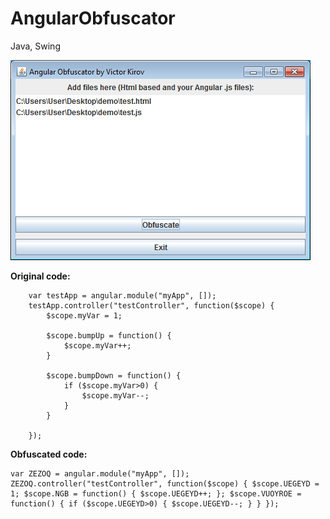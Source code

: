 # AngularObfuscator
Java, Swing

![Screenshot 1](demo/screenshot_01.png)

**Original code:**
```
	var testApp = angular.module("myApp", []);
	testApp.controller("testController", function($scope) {
		$scope.myVar = 1;
		
		$scope.bumpUp = function() {
			$scope.myVar++;
		}
		
		$scope.bumpDown = function() {
			if ($scope.myVar>0) {
				$scope.myVar--;
			}
		}
		
	});
```

**Obfuscated code:**
```
var ZEZOQ = angular.module("myApp", []); ZEZOQ.controller("testController", function($scope) { $scope.UEGEYD = 1; $scope.NGB = function() { $scope.UEGEYD++; }; $scope.VUOYROE = function() { if ($scope.UEGEYD>0) { $scope.UEGEYD--; } } });
```
